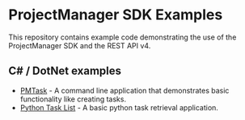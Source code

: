 # ProjectManager SDK Examples

This repository contains example code demonstrating the use of the ProjectManager SDK and the REST API v4.

## C# / DotNet examples

* [PMTask](https://github.com/projectmgr/projectmanager-sdk-examples/tree/main/csharp/PmTask) - A command line application that demonstrates basic functionality like creating tasks.
* [Python Task List](https://github.com/projectmgr/projectmanager-sdk-examples/tree/main/python/python_task_list.py) - A basic python task retrieval application.